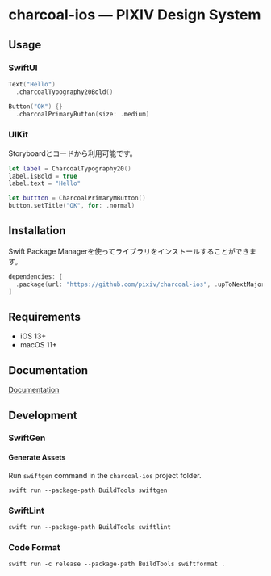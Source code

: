 # charcoal-ios ― PIXIV Design System

## Usage
### SwiftUI

```swift
Text("Hello")
  .charcoalTypography20Bold()

Button("OK") {}
  .charcoalPrimaryButton(size: .medium)
```

### UIKit

Storyboardとコードから利用可能です。

```swift
let label = CharcoalTypography20()
label.isBold = true
label.text = "Hello"

let buttton = CharcoalPrimaryMButton()
button.setTitle("OK", for: .normal)
```

## Installation
Swift Package Managerを使ってライブラリをインストールすることができます。

```swift
dependencies: [
  .package(url: "https://github.com/pixiv/charcoal-ios", .upToNextMajor(from: "1.0.0"))
]
```

## Requirements

- iOS 13+
- macOS 11+

## Documentation

[Documentation](https://pixiv.github.io/charcoal-ios/documentation/charcoal/)

## Development

### SwiftGen

#### Generate Assets

Run `swiftgen` command in the `charcoal-ios` project folder.

```
swift run --package-path BuildTools swiftgen
```

### SwiftLint

```
swift run --package-path BuildTools swiftlint
```

### Code Format

```
swift run -c release --package-path BuildTools swiftformat .
```
